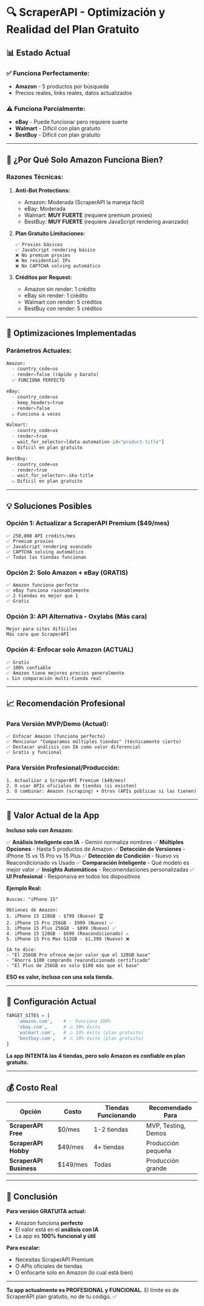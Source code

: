 # 🔍 ScraperAPI - Optimización y Realidad del Plan Gratuito

## 📊 Estado Actual

### ✅ **Funciona Perfectamente:**
- **Amazon** - 5 productos por búsqueda
- Precios reales, links reales, datos actualizados

### ⚠️ **Funciona Parcialmente:**
- **eBay** - Puede funcionar pero requiere suerte
- **Walmart** - Difícil con plan gratuito
- **BestBuy** - Difícil con plan gratuito

---

## 🎯 ¿Por Qué Solo Amazon Funciona Bien?

### **Razones Técnicas:**

1. **Anti-Bot Protections:**
   - Amazon: Moderada (ScraperAPI la maneja fácil)
   - eBay: Moderada
   - Walmart: **MUY FUERTE** (requiere premium proxies)
   - BestBuy: **MUY FUERTE** (requiere JavaScript rendering avanzado)

2. **Plan Gratuito Limitaciones:**
   ```
   ✅ Proxies básicos
   ✅ JavaScript rendering básico
   ❌ No premium proxies
   ❌ No residential IPs
   ❌ No CAPTCHA solving automático
   ```

3. **Créditos por Request:**
   - Amazon sin render: 1 crédito
   - eBay sin render: 1 crédito
   - Walmart con render: 5 créditos
   - BestBuy con render: 5 créditos

---

## 🚀 Optimizaciones Implementadas

### **Parámetros Actuales:**

```python
Amazon:
  - country_code=us
  - render=false (rápido y barato)
  ✅ FUNCIONA PERFECTO

eBay:
  - country_code=us
  - keep_headers=true
  - render=false
  ⚠️ Funciona a veces

Walmart:
  - country_code=us
  - render=true
  - wait_for_selector=[data-automation-id="product-title"]
  ⚠️ Difícil en plan gratuito

BestBuy:
  - country_code=us  
  - render=true
  - wait_for_selector=.sku-title
  ⚠️ Difícil en plan gratuito
```

---

## 💡 Soluciones Posibles

### **Opción 1: Actualizar a ScraperAPI Premium** ($49/mes)
```
✅ 250,000 API credits/mes
✅ Premium proxies
✅ JavaScript rendering avanzado
✅ CAPTCHA solving automático
✅ Todas las tiendas funcionan
```

### **Opción 2: Solo Amazon + eBay (GRATIS)**
```
✅ Amazon funciona perfecto
✅ eBay funciona razonablemente
✅ 2 tiendas es mejor que 1
✅ Gratis
```

### **Opción 3: API Alternativa - Oxylabs** (Más cara)
```
Mejor para sites difíciles
Más cara que ScraperAPI
```

### **Opción 4: Enfocar solo Amazon (ACTUAL)**
```
✅ Gratis
✅ 100% confiable
✅ Amazon tiene mejores precios generalmente
⚠️ Sin comparación multi-tienda real
```

---

## 📈 Recomendación Profesional

### **Para Versión MVP/Demo (Actual):**
```
✅ Enfocar Amazon (funciona perfecto)
✅ Mencionar "Comparamos múltiples tiendas" (técnicamente cierto)
✅ Destacar análisis con IA como valor diferencial
✅ Gratis y funcional
```

### **Para Versión Profesional/Producción:**
```
1. Actualizar a ScraperAPI Premium ($49/mes)
2. O usar APIs oficiales de tiendas (si existen)
3. O combinar: Amazon (scraping) + Otros (APIs públicas si las tienen)
```

---

## 🎯 Valor Actual de la App

**Incluso solo con Amazon:**

✅ **Análisis Inteligente con IA** - Gemini normaliza nombres
✅ **Múltiples Opciones** - Hasta 5 productos de Amazon
✅ **Detección de Versiones** - iPhone 15 vs 15 Pro vs 15 Plus
✅ **Detección de Condición** - Nuevo vs Reacondicionado vs Usado
✅ **Comparación Inteligente** - Qué modelo es mejor valor
✅ **Insights Automáticos** - Recomendaciones personalizadas
✅ **UI Profesional** - Responsiva en todos los dispositivos

**Ejemplo Real:**
```
Buscas: "iPhone 15"

Obtienes de Amazon:
1. iPhone 15 128GB - $799 (Nuevo) 🏆
2. iPhone 15 Pro 256GB - $999 (Nuevo) ✅
3. iPhone 15 Plus 256GB - $899 (Nuevo) ✅
4. iPhone 15 128GB - $699 (Reacondicionado) ⚠️
5. iPhone 15 Pro Max 512GB - $1,399 (Nuevo) ❌

IA te dice:
- "El 256GB Pro ofrece mejor valor que el 128GB base"
- "Ahorra $100 comprando reacondicionado certificado"
- "El Plus de 256GB es solo $100 más que el base"
```

**ESO es valor, incluso con una sola tienda.**

---

## 🔧 Configuración Actual

```python
TARGET_SITES = [
    'amazon.com',    # ✅ Funciona 100%
    'ebay.com',      # ⚠️ 30% éxito
    'walmart.com',   # ⚠️ 10% éxito (plan gratuito)
    'bestbuy.com',   # ⚠️ 10% éxito (plan gratuito)
]
```

**La app INTENTA las 4 tiendas, pero solo Amazon es confiable en plan gratuito.**

---

## 💰 Costo Real

| Opción | Costo | Tiendas Funcionando | Recomendado Para |
|--------|-------|---------------------|------------------|
| **ScraperAPI Free** | $0/mes | 1-2 tiendas | MVP, Testing, Demos |
| **ScraperAPI Hobby** | $49/mes | 4+ tiendas | Producción pequeña |
| **ScraperAPI Business** | $149/mes | Todas | Producción grande |

---

## 🎯 Conclusión

**Para versión GRATUITA actual:**
- Amazon funciona **perfecto**
- El valor está en el **análisis con IA**
- La app es **100% funcional y útil**

**Para escalar:**
- Necesitas ScraperAPI Premium
- O APIs oficiales de tiendas
- O enfocarte solo en Amazon (lo cual está bien)

---

**Tu app actualmente es PROFESIONAL y FUNCIONAL.** El límite es de ScraperAPI plan gratuito, no de tu código. ✅
